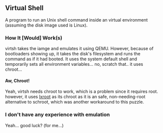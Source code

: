 ## Virtual Shell
A program to run an Unix shell command inside an virtual environment (assuming the disk image used is Linux).
### How It [Would] Work(s)
virtsh takes the iamge and emulates it using QEMU. However, because of bootloaders showing up, it takes the disk's filesystem and runs the command as if it had booted. It uses the system default shell and temporarily sets all environment variables... no, scratch that.. it uses chroot...
#### Aw, Chroot!
Yeah, virtsh needs chroot to work, which is a problem since it requires root. however, it uses [lxroot](https://github.com/parke/lxroot) as its chroot as it is an safe, non-needing-root alternative to schroot, which was another workaround to this puzzle.
### I don't have any experience with emulation
Yeah... good luck? (for me...)
